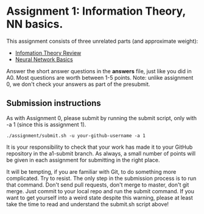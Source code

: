 # Assignment 1: Information Theory, NN basics.

This assignment consists of three unrelated parts (and approximate weight):

* [Infomation Theory Review](information_theory.ipynb)
* [Neural Network Basics](nnbasics.ipynb)

Answer the short answer questions in the **answers** file, just like you did in A0.  Most questions are worth between 1-5 points.  Note:  unlike assignment 0, we don't check your answers as part of the presubmit.

## Submission instructions 

As with Assignment 0, please submit by running the submit script, only with -a 1 (since this is assignment 1).
```
./assignment/submit.sh -u your-github-username -a 1
```

It is your responsibility to check that your work has made it to your GitHub repository in the a1-submit branch.  As always, a small number of points will be given in each assignment for submitting in the right place.

It will be tempting, if you are familiar with Git, to do something more complicated.  Try to resist.  The only step in the submission process is to run that command.  Don't send pull requests, don't merge to master, don't git merge.  Just commit to your local repo and run the submit command.  If you want to get yourself into a weird state despite this warning, please at least take the time to read and understand the submit.sh script above!
